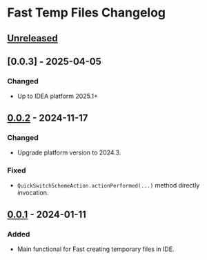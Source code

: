 <!-- Keep a Changelog guide -> https://keepachangelog.com -->

# Fast Temp Files Changelog

## [Unreleased]

## [0.0.3] - 2025-04-05

### Changed

- Up to IDEA platform 2025.1+

## [0.0.2] - 2024-11-17

### Changed

- Upgrade platform version to 2024.3.

### Fixed

- `QuickSwitchSchemeAction.actionPerformed(...)` method directly invocation.

## [0.0.1] - 2024-01-11

### Added

- Main functional for Fast creating temporary files in IDE.

[Unreleased]: https://github.com/stykalin/fast-temp-files/compare/v0.0.2...HEAD

[0.0.2]: https://github.com/stykalin/fast-temp-files/compare/v0.0.1...v0.0.2

[0.0.1]: https://github.com/stykalin/fast-temp-files/commits/v0.0.1
